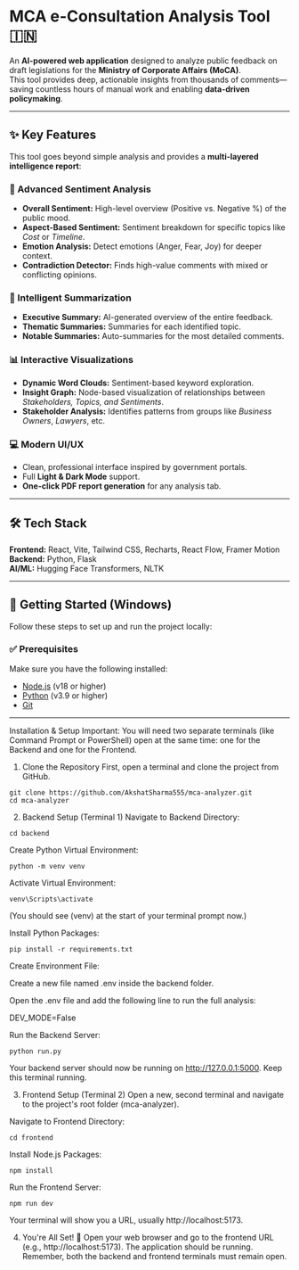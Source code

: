 # MCA e-Consultation Analysis Tool 🇮🇳

An **AI-powered web application** designed to analyze public feedback on draft legislations for the **Ministry of Corporate Affairs (MoCA)**.  
This tool provides deep, actionable insights from thousands of comments—saving countless hours of manual work and enabling **data-driven policymaking**.

---

## ✨ Key Features

This tool goes beyond simple analysis and provides a **multi-layered intelligence report**:

### 🧠 Advanced Sentiment Analysis
- **Overall Sentiment:** High-level overview (Positive vs. Negative %) of the public mood.  
- **Aspect-Based Sentiment:** Sentiment breakdown for specific topics like *Cost* or *Timeline*.  
- **Emotion Analysis:** Detect emotions (Anger, Fear, Joy) for deeper context.  
- **Contradiction Detector:** Finds high-value comments with mixed or conflicting opinions.  

### 📄 Intelligent Summarization
- **Executive Summary:** AI-generated overview of the entire feedback.  
- **Thematic Summaries:** Summaries for each identified topic.  
- **Notable Summaries:** Auto-summaries for the most detailed comments.  

### 📊 Interactive Visualizations
- **Dynamic Word Clouds:** Sentiment-based keyword exploration.  
- **Insight Graph:** Node-based visualization of relationships between *Stakeholders, Topics, and Sentiments*.  
- **Stakeholder Analysis:** Identifies patterns from groups like *Business Owners*, *Lawyers*, etc.  

### 💻 Modern UI/UX
- Clean, professional interface inspired by government portals.  
- Full **Light & Dark Mode** support.  
- **One-click PDF report generation** for any analysis tab.  

---

## 🛠️ Tech Stack

**Frontend:** React, Vite, Tailwind CSS, Recharts, React Flow, Framer Motion  
**Backend:** Python, Flask  
**AI/ML:** Hugging Face Transformers, NLTK  

---

## 🚀 Getting Started (Windows)

Follow these steps to set up and run the project locally:

### ✅ Prerequisites
Make sure you have the following installed:
- [Node.js](https://nodejs.org/) (v18 or higher)  
- [Python](https://www.python.org/) (v3.9 or higher)  
- [Git](https://git-scm.com/)  

---


Installation & Setup
Important: You will need two separate terminals (like Command Prompt or PowerShell) open at the same time: one for the Backend and one for the Frontend.

1. Clone the Repository
First, open a terminal and clone the project from GitHub.

```
git clone https://github.com/AkshatSharma555/mca-analyzer.git
cd mca-analyzer
```
2. Backend Setup (Terminal 1)
Navigate to Backend Directory:

```
cd backend
```
Create Python Virtual Environment:
```
python -m venv venv
```
Activate Virtual Environment:

```
venv\Scripts\activate
```
(You should see (venv) at the start of your terminal prompt now.)

Install Python Packages:

```
pip install -r requirements.txt
```
Create Environment File:

Create a new file named .env inside the backend folder.

Open the .env file and add the following line to run the full analysis:

DEV_MODE=False

Run the Backend Server:

```
python run.py
```

Your backend server should now be running on http://127.0.0.1:5000. Keep this terminal running.

3. Frontend Setup (Terminal 2)
Open a new, second terminal and navigate to the project's root folder (mca-analyzer).

Navigate to Frontend Directory:
```
cd frontend
```
Install Node.js Packages:
```
npm install
```
Run the Frontend Server:
```
npm run dev
```
Your terminal will show you a URL, usually http://localhost:5173.

4. You're All Set! 🎉
Open your web browser and go to the frontend URL (e.g., http://localhost:5173). The application should be running. Remember, both the backend and frontend terminals must remain open.
